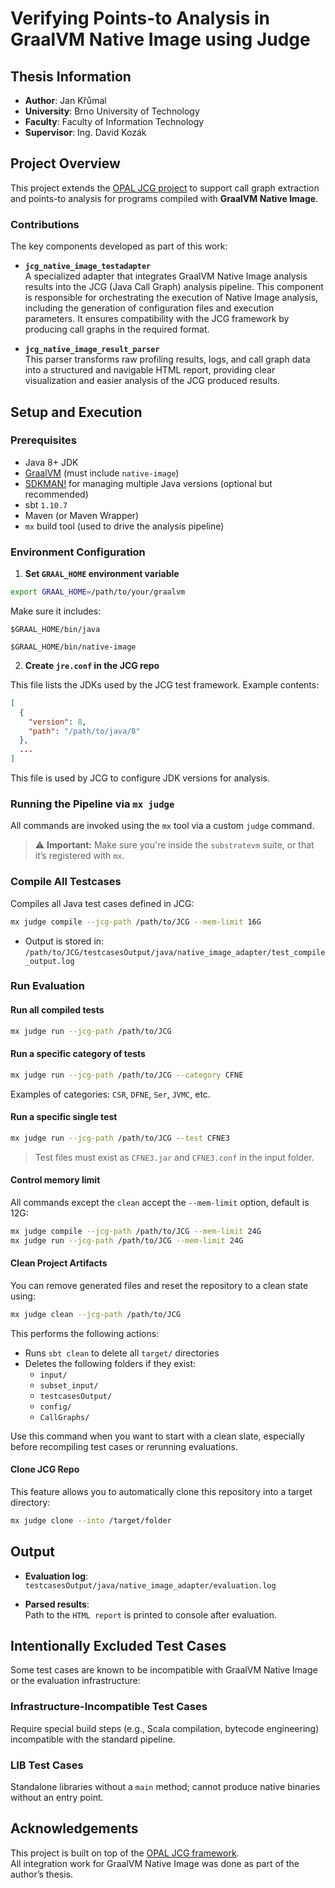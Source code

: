 # Verifying Points-to Analysis in GraalVM Native Image using Judge

## Thesis Information

- **Author**: Jan Křůmal
- **University**: Brno University of Technology
- **Faculty**: Faculty of Information Technology
- **Supervisor**: Ing. David Kozák

## Project Overview

This project extends the [OPAL JCG project](https://github.com/opalj/JCG) to support call graph extraction and points-to analysis for programs compiled with **GraalVM Native Image**.

### Contributions

The key components developed as part of this work:

- **`jcg_native_image_testadapter`**  
  A specialized adapter that integrates GraalVM Native Image analysis results into the JCG (Java Call Graph) analysis pipeline. This component is responsible for orchestrating the execution of Native Image analysis,   including the generation of configuration files and execution parameters. It ensures compatibility with the JCG framework by producing call graphs in the required format.

- **`jcg_native_image_result_parser`**  
  This parser transforms raw profiling results, logs, and call graph data into a structured and navigable HTML report, providing clear visualization and easier analysis of the JCG produced results.

## Setup and Execution

### Prerequisites

- Java 8+ JDK
- [GraalVM](https://www.graalvm.org/) (must include `native-image`)
- [SDKMAN!](https://sdkman.io) for managing multiple Java versions (optional but recommended)
- sbt `1.10.7`
- Maven (or Maven Wrapper)
- `mx` build tool (used to drive the analysis pipeline)

### Environment Configuration

1. **Set `GRAAL_HOME` environment variable**

```bash
export GRAAL_HOME=/path/to/your/graalvm
```

Make sure it includes:

```
$GRAAL_HOME/bin/java

$GRAAL_HOME/bin/native-image
```
2. **Create `jre.conf` in the JCG repo**

This file lists the JDKs used by the JCG test framework. Example contents:

```json
[
  {
    "version": 8,
    "path": "/path/to/java/8"
  },
  ...
]
```
This file is used by JCG to configure JDK versions for analysis.


### Running the Pipeline via `mx judge`
All commands are invoked using the `mx` tool via a custom `judge` command.

> ⚠️ **Important:** Make sure you're inside the `substratevm` suite, or that it’s registered with `mx`.


### Compile All Testcases

Compiles all Java test cases defined in JCG:

```bash
mx judge compile --jcg-path /path/to/JCG --mem-limit 16G
```

- Output is stored in:  
  `/path/to/JCG/testcasesOutput/java/native_image_adapter/test_compile_output.log`



### Run Evaluation

#### Run all compiled tests

```bash
mx judge run --jcg-path /path/to/JCG
```

#### Run a specific category of tests

```bash
mx judge run --jcg-path /path/to/JCG --category CFNE
```

Examples of categories: `CSR`, `DFNE`, `Ser`, `JVMC`, etc.

#### Run a specific single test

```bash
mx judge run --jcg-path /path/to/JCG --test CFNE3
```

> Test files must exist as `CFNE3.jar` and `CFNE3.conf` in the input folder.

#### Control memory limit

All commands except the `clean` accept the `--mem-limit` option, default is 12G:

```bash
mx judge compile --jcg-path /path/to/JCG --mem-limit 24G
mx judge run --jcg-path /path/to/JCG --mem-limit 24G
```

#### Clean Project Artifacts

You can remove generated files and reset the repository to a clean state using:

```bash
mx judge clean --jcg-path /path/to/JCG
```

This performs the following actions:

- Runs `sbt clean` to delete all `target/` directories
- Deletes the following folders if they exist:
  - `input/`
  - `subset_input/`
  - `testcasesOutput/`
  - `config/`
  - `CallGraphs/`

Use this command when you want to start with a clean slate, especially before recompiling test cases or rerunning evaluations.


#### Clone JCG Repo

This feature allows you to automatically clone this repository into a target directory:

```bash
mx judge clone --into /target/folder
```

## Output

- **Evaluation log**:  
  `testcasesOutput/java/native_image_adapter/evaluation.log`

- **Parsed results**:  
  Path to the `HTML report` is printed to console after evaluation.


## Intentionally Excluded Test Cases

Some test cases are known to be incompatible with GraalVM Native Image or the evaluation infrastructure:

### Infrastructure-Incompatible Test Cases

Require special build steps (e.g., Scala compilation, bytecode engineering) incompatible with the standard pipeline.

### LIB Test Cases
Standalone libraries without a `main` method; cannot produce native binaries without an entry point.


## Acknowledgements

This project is built on top of the [OPAL JCG framework](https://github.com/opalj/JCG).  
All integration work for GraalVM Native Image was done as part of the author’s thesis.

